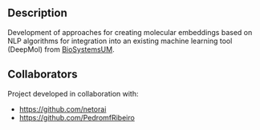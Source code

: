 ## Description

Development of approaches for creating molecular embeddings based on NLP algorithms for integration into an existing machine learning tool (DeepMol) from [BioSystemsUM](https://github.com/BioSystemsUM).

## Collaborators

Project developed in collaboration with:

- https://github.com/netorai
- https://github.com/PedromfRibeiro
